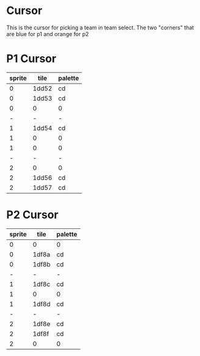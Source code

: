 # Cursor

This is the cursor for picking a team in team select. The two "corners" that are blue for p1 and orange for p2

# P1 Cursor

| sprite | tile  | palette |
| ------ | ----- | ------- |
| 0      | 1dd52 | cd      |
| 0      | 1dd53 | cd      |
| 0      | 0     | 0       |
| -      | -     | -       |
| 1      | 1dd54 | cd      |
| 1      | 0     | 0       |
| 1      | 0     | 0       |
| -      | -     | -       |
| 2      | 0     | 0       |
| 2      | 1dd56 | cd      |
| 2      | 1dd57 | cd      |

# P2 Cursor

| sprite | tile  | palette |
| ------ | ----- | ------- |
| 0      | 0     | 0       |
| 0      | 1df8a | cd      |
| 0      | 1df8b | cd      |
| -      | -     | -       |
| 1      | 1df8c | cd      |
| 1      | 0     | 0       |
| 1      | 1df8d | cd      |
| -      | -     | -       |
| 2      | 1df8e | cd      |
| 2      | 1df8f | cd      |
| 2      | 0     | 0       |
